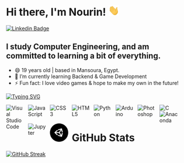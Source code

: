 # Hi there, I'm Nourin!  <img src="https://github.com/ABSphreak/ABSphreak/blob/master/gifs/Hi.gif" width="30">
[![Linkedin Badge](https://img.shields.io/badge/-NourinAwad-blue?style=flat-square&logo=Linkedin&logoColor=white&link=https://www.linkedin.com/in/nourin-awad-942843257/)](https://www.linkedin.com/in/nourinawad/)

## I study Computer Engineering, and am committed to learning a bit of everything.

- 😄 19 years old | based in Mansoura, Egypt.
- 🌱 I’m currently learning Backend & Game Development
- ⚡ Fun fact: I love video games & hope to make my own in the future!

[![Typing SVG](https://readme-typing-svg.demolab.com/?lines=Tech+Stack)](https://git.io/typing-svg)

<img align="left" alt="Visual Studio Code" width="50px" src="https://cdn.jsdelivr.net/gh/devicons/devicon/icons/vscode/vscode-original.svg" style="padding-right:10px;"/>
<img align="left" alt="JavaScript" width="50px" src="https://cdn.jsdelivr.net/gh/devicons/devicon/icons/javascript/javascript-original.svg" style="padding-right:10px;"/>
<img align="left" alt="CSS3" width="50px" src="https://cdn.jsdelivr.net/gh/devicons/devicon/icons/css3/css3-original.svg" style="padding-right:10px;"/>
<img align="left" alt="HTML5" width="50px" src="https://cdn.jsdelivr.net/gh/devicons/devicon/icons/html5/html5-original.svg" style="padding-right:10px;"/>
<img align="left" alt="Python" width="50px" src="https://cdn.jsdelivr.net/gh/devicons/devicon/icons/python/python-original.svg" style="padding-right:10px;" />
<img align="left" alt="Arduino" width="50px" src="https://cdn.jsdelivr.net/gh/devicons/devicon/icons/arduino/arduino-original.svg" style="padding-right:10px;" />
<img align="left" alt="Photoshop" width="50px" src="https://cdn.jsdelivr.net/gh/devicons/devicon/icons/photoshop/photoshop-plain.svg" style="padding-right:10px;" />
<img align="left" alt="C" width="50px" src="https://cdn.jsdelivr.net/gh/devicons/devicon/icons/c/c-original.svg" style="padding-right:10px;" />
<img align="left" alt="Anaconda" width="50px" src="https://cdn.jsdelivr.net/gh/devicons/devicon/icons/anaconda/anaconda-original.svg" style="padding-right:10px;" />
<img align="left" alt="Jupyter" width="50px" src="https://cdn.jsdelivr.net/gh/devicons/devicon/icons/jupyter/jupyter-original-wordmark.svg" style="padding-right:10px;" />
<img align="left" alt="Unity" width="50px" src="unity-svgrepo-com.svg" style="padding-right:10px;" />

<br />
<br />

# GitHub Stats
[![GitHub Streak](http://github-readme-streak-stats.herokuapp.com?user=nourinawadd&theme=dark)](https://git.io/streak-stats)
